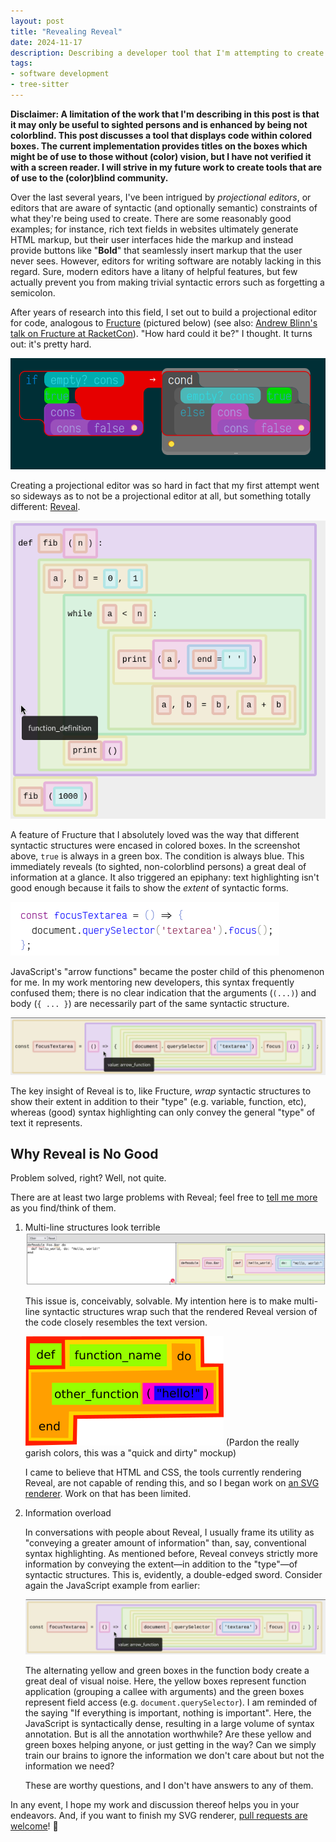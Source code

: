 ```yaml
---
layout: post
title: "Revealing Reveal"
date: 2024-11-17
description: Describing a developer tool that I'm attempting to create.
tags:
- software development
- tree-sitter
---
```


**Disclaimer: A limitation of the work that I'm describing in this post is that it may only be useful to sighted persons and is enhanced by being not colorblind.  This post discusses a tool that displays code within colored boxes.  The current implementation provides titles on the boxes which might be of use to those without (color) vision, but I have not verified it with a screen reader.  I will strive in my future work to create tools that are of use to the (color)blind community.**

Over the last several years, I've been intrigued by *projectional editors*, or editors that are aware of syntactic (and optionally semantic) constraints of what they're being used to create.  There are some reasonably good examples; for instance, rich text fields in websites ultimately generate HTML markup, but their user interfaces hide the markup and instead provide buttons like "**Bold**" that seamlessly insert markup that the user never sees.  However, editors for writing software are notably lacking in this regard.  Sure, modern editors have a litany of helpful features, but few actually prevent you from making trivial syntactic errors such as forgetting a semicolon.

After years of research into this field, I set out to build a projectional editor for code, analogous to [Fructure] (pictured below) (see also: [Andrew Blinn's talk on Fructure at RacketCon]).  "How hard could it be?" I thought.  It turns out: it's pretty hard.

![Racket code partially represented by text in colored boxes.](/images/fructure.png)

Creating a projectional editor was so hard in fact that my first attempt went so sideways as to not be a projectional editor at all, but something totally different: [Reveal].

![Python code represented as text within nested, colored boxes.  Each syntactic construct is the same color (e.g. integers are cyan).](/images/Reveal.png)

A feature of Fructure that I absolutely loved was the way that different syntactic structures were encased in colored boxes.  In the screenshot above, `true` is always in a green box.  The condition is always blue.  This immediately reveals (to sighted, non-colorblind persons) a great deal of information at a glance.  It also triggered an epiphany: text highlighting isn't good enough because it fails to show the *extent* of syntactic forms.

![A JavaScript arrow function in an editor with traditional syntax highlighting.](/images/arrow_function.png)

JavaScript's "arrow functions" became the poster child of this phenomenon for me.  In my work mentoring new developers, this syntax frequently confused them; there is no clear indication that the arguments (`(...)`) and body (`{ ... }`) are necessarily part of the same syntactic structure.

![Reveal, where the JavaScript arrow function is wrapped in a purple box labeled "arrow function".](/images/reveal_arrow_function.png)

The key insight of Reveal is to, like Fructure, *wrap* syntactic structures to show their extent in addition to their "type" (e.g. variable, function, etc), whereas (good) syntax highlighting can only convey the general "type" of text it represents.

## Why Reveal is No Good

Problem solved, right?  Well, not quite.

There are at least two large problems with Reveal; feel free to [tell me more](https://fosstodon.org/@j3rn) as you find/think of them.

1. Multi-line structures look terrible
    ![Reveal showing an Elixir module declaration, but the name of the module is rendered to the left of a large block containing the body of the module.](/images/reveal_multi_line.png)
	
	This issue is, conceivably, solvable.  My intention here is to make multi-line syntactic structures wrap such that the rendered Reveal version of the code closely resembles the text version.
	
	![A mockup where an Elixir function's body is wrapped such that its name is above the body.](/images/reveal_concept2.png)
	(Pardon the really garish colors, this was a "quick and dirty" mockup)
	
	I came to believe that HTML and CSS, the tools currently rendering Reveal, are not capable of rending this, and so I began work on [an SVG renderer](https://github.com/J3RN/reveal/blob/main/svg_renderer.js).  Work on that has been limited.
	
2. Information overload

    In conversations with people about Reveal, I usually frame its utility as "conveying a greater amount of information" than, say, conventional syntax highlighting.  As mentioned before, Reveal conveys strictly more information by conveying the extent—in addition to the "type"—of syntactic structures.  This is, evidently, a double-edged sword.  Consider again the JavaScript example from earlier:
	
	![Reveal, where the JavaScript arrow function is wrapped in a purple box labeled "arrow function".  The body of the arrow function is wrapped in alternating yellow and green boxes.](/images/reveal_arrow_function.png)
	
	The alternating yellow and green boxes in the function body create a great deal of visual noise.  Here, the yellow boxes represent function application (grouping a callee with arguments) and the green boxes represent field access (e.g. `document.querySelector`).  I am reminded of the saying "If everything is important, nothing is important".  Here, the JavaScript is syntactically dense, resulting in a large volume of syntax annotation.  But is all the annotation worthwhile?  Are these yellow and green boxes helping anyone, or just getting in the way?  Can we simply train our brains to ignore the information we don't care about but not the information we need?
	
	These are worthy questions, and I don't have answers to any of them.
	
In any event, I hope my work and discussion thereof helps you in your endeavors.  And, if you want to finish my SVG renderer, [pull requests are welcome](https://github.com/J3RN/reveal)! 🙏

[Reveal]: https://j3rn.com/reveal
[Andrew Blinn's talk on Fructure at RacketCon]: https://www.youtube.com/watch?v=CnbVCNIh1NA
[Fructure]: https://github.com/disconcision/fructure
